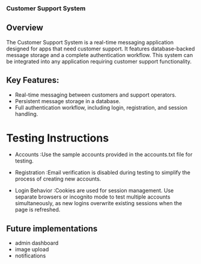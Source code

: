 ### Customer Support System

## Overview

The Customer Support System is a real-time messaging application designed for apps that need customer support. It features database-backed message storage and a complete authentication workflow. This system can be integrated into any application requiring customer support functionality.

## Key Features:

- Real-time messaging between customers and support operators.
- Persistent message storage in a database.
- Full authentication workflow, including login, registration, and session handling.

# Testing Instructions

- Accounts
  :Use the sample accounts provided in the accounts.txt file for testing.

- Registration
  :Email verification is disabled during testing to simplify the process of creating new accounts.

- Login Behavior
  :Cookies are used for session management.
  Use separate browsers or incognito mode to test multiple accounts simultaneously, as new logins overwrite existing sessions when the page is refreshed.

## Future implementations

- admin dashboard
- image upload
- notifications
